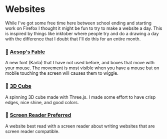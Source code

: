 # Websites

While I've got some free time here between school ending and starting
work on Firefox I thought it might be fun to try to make a website a
day. This is inspired by things like inktober where people try and do
a drawing a day with the difference that I doubt that I'll do this for
an entire month.

### 🐁 [Aesop's Fable](static/aesop.html)
A new font (Karla) that I have not used before, and boxes that move
with your mouse. The movement is most visible when you have a mouse
but on mobile touching the screen will causes them to wiggle.
### 🕋 [3D Cube](static/three.html)
A spinning 3D cube made with Three.js. I made some effort to have
crisp edges, nice shine, and good colors.
### 👀 [Screen Reader Preferred](static/reader.html)
A website best read with a screen reader about writing websites that
are screen reader compatible.
